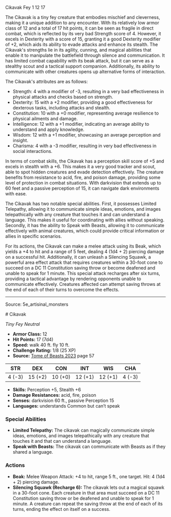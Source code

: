 <MonsterName/>Cikavak</MonsterName>
<CreatureType/>Fey</CreatureType>
<CR/>1</CR>
<AC/>12</AC>
<HP/>17</HP>
<summary>The Cikavak is a tiny fey creature that embodies mischief and cleverness, making it a unique addition to any encounter. With its relatively low armor class of 12 and a total of 17 hit points, it can be seen as fragile in direct combat, which is reflected by its very bad Strength score of 4. However, it excels in Dexterity with a score of 15, granting it a good Dexterity modifier of +2, which aids its ability to evade attacks and enhance its stealth. The Cikavak's strengths lie in its agility, cunning, and magical abilities that enable it to manipulate the battlefield through silence and communication. It has limited combat capability with its beak attack, but it can serve as a stealthy scout and a tactical support companion. Additionally, its ability to communicate with other creatures opens up alternative forms of interaction. </summary>

<detail>

The Cikavak's attributes are as follows: 
- Strength: 4 with a modifier of -3, resulting in a very bad effectiveness in physical attacks and checks based on strength. 
- Dexterity: 15 with a +2 modifier, providing a good effectiveness for dexterous tasks, including attacks and stealth. 
- Constitution: 10 with a +0 modifier, representing average resilience to physical ailments and damage. 
- Intelligence: 12 with a +1 modifier, indicating an average ability to understand and apply knowledge. 
- Wisdom: 12 with a +1 modifier, showcasing an average perception and insight. 
- Charisma: 4 with a -3 modifier, resulting in very bad effectiveness in social interactions.

In terms of combat skills, the Cikavak has a perception skill score of +5 and excels in stealth with a +6. This makes it a very good tracker and scout, able to spot hidden creatures and evade detection effectively. The creature benefits from resistance to acid, fire, and poison damage, providing some level of protection in combat situations. With darkvision that extends up to 60 feet and a passive perception of 15, it can navigate dark environments with ease.

The Cikavak has two notable special abilities. First, it possesses Limited Telepathy, allowing it to communicate simple ideas, emotions, and images telepathically with any creature that touches it and can understand a language. This makes it useful for coordinating with allies without speaking. Secondly, it has the ability to Speak with Beasts, allowing it to communicate effectively with animal creatures, which could provide critical information or allies in specific scenarios.

For its actions, the Cikavak can make a melee attack using its Beak, which yields a +4 to hit and a range of 5 feet, dealing 4 (1d4 + 2) piercing damage on a successful hit. Additionally, it can unleash a Silencing Squawk, a powerful area effect attack that requires creatures within a 30-foot cone to succeed on a DC 11 Constitution saving throw or become deafened and unable to speak for 1 minute. This special attack recharges after six turns, providing a tactical advantage by rendering opponents unable to communicate effectively. Creatures affected can attempt saving throws at the end of each of their turns to overcome the effects.</detail>



---

Source: 5e_artisinal_monsters

<statblock>
# Cikavak

*Tiny* *Fey* *Neutral*

- **Armor Class:** 12
- **Hit Points:** 17 (7d4)
- **Speed:** walk 40 ft. fly 10 ft.
- **Challenge Rating:** 1/8 (25 XP)
- **Source:** [Tome of Beasts 2023](https://koboldpress.com/kpstore/product/tome-of-beasts-1-2023-edition/) page 57

| STR | DEX | CON | INT | WIS | CHA |
| --- | --- | --- | --- | --- | --- |
| 4 (-3) | 15 (+2) | 10 (+0) | 12 (+1) | 12 (+1) | 4 (-3) |

- **Skills:** Perception +5, Stealth +6
- **Damage Resistances:** acid, fire, poison
- **Senses:** darkvision 60 ft., passive Perception 15
- **Languages:** understands Common but can’t speak

### Special Abilities

- **Limited Telepathy:** The cikavak can magically communicate simple ideas, emotions, and images telepathically with any creature that touches it and that can understand a language.
- **Speak with Beasts:** The cikavak can communicate with Beasts as if they shared a language.

### Actions

- **Beak:** Melee Weapon Attack: +4 to hit, range 5 ft., one target. Hit: 4 (1d4 + 2) piercing damage.
- **Silencing Squawk (Recharge 6):** The cikavak lets out a magical squawk in a 30-foot cone. Each creature in that area must succeed on a DC 11 Constitution saving throw or be deafened and unable to speak for 1 minute. A creature can repeat the saving throw at the end of each of its turns, ending the effect on itself on a success.
</statblock>


